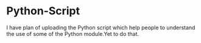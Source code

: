 # Python-Script

I have plan of uploading the Python script which help people to understand the use of some of the Python module.Yet to do that.
